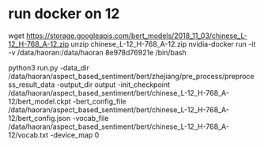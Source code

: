 
# run docker on 12
wget https://storage.googleapis.com/bert_models/2018_11_03/chinese_L-12_H-768_A-12.zip
unzip chinese_L-12_H-768_A-12.zip
nvidia-docker run -it -v /data/haoran:/data/haoran 8e978d76921e /bin/bash


python3 run.py -data_dir /data/haoran/aspect_based_sentiment/bert/zhejiang/pre_process/preprocess_result_data -output_dir output -init_checkpoint /data/haoran/aspect_based_sentiment/bert/chinese_L-12_H-768_A-12/bert_model.ckpt -bert_config_file /data/haoran/aspect_based_sentiment/bert/chinese_L-12_H-768_A-12/bert_config.json -vocab_file /data/haoran/aspect_based_sentiment/bert/chinese_L-12_H-768_A-12/vocab.txt -device_map 0